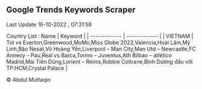 

## Google Trends Keywords Scraper 
 
Last Update 16-10-2022 , 07:31:58

Country List :
 Name  | Keyword |
| ------------- | ------------- |
| VIETNAM | Tot vs Everton,Greenwood,MoMo,Miss Globe 2022,Valencia,Hoài Lâm,Mỹ Linh,Bão Nesat,Võ Hoàng Yến,Liverpool – Man City,Man Utd – Newcastle,FC Annecy – Pau,Real vs Barca,Torino – Juventus,Ath Bilbao – atlético Madrid,Mai Tiến Dũng,Lorient – Reims,Robbie Coltrane,Bình Dương đấu với TP.HCM,Crystal Palace |



© Abdul Muttaqin 
